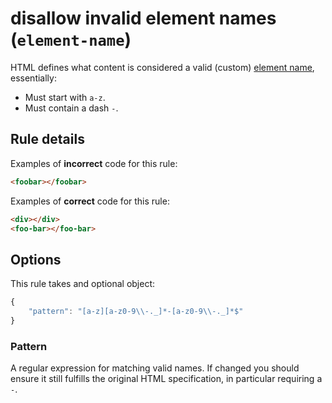 # disallow invalid element names (`element-name`)

HTML defines what content is considered a valid (custom) [element
name](https://www.w3.org/TR/custom-elements/#valid-custom-element-name), essentially:

- Must start with `a-z`.
- Must contain a dash `-`.

## Rule details

Examples of **incorrect** code for this rule:

```html
<foobar></foobar>
```

Examples of **correct** code for this rule:

```html
<div></div>
<foo-bar></foo-bar>
```

## Options

This rule takes and optional object:

```javascript
{
    "pattern": "[a-z][a-z0-9\\-._]*-[a-z0-9\\-._]*$"
}
```

### Pattern

A regular expression for matching valid names. If changed you should ensure it
still fulfills the original HTML specification, in particular requiring a `-`.

